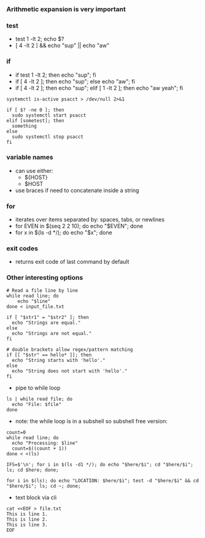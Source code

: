 ### Arithmetic expansion is very important


### test

* test 1 -lt 2; echo $?
* [ 4 -lt 2 ] && echo "sup" || echo "aw"


### if
* if test 1 -lt 2; then echo "sup"; fi
* if [ 4 -lt 2 ]; then echo "sup"; else  echo "aw"; fi
* if [ 4 -lt 2 ]; then echo "sup"; elif [ 1 -lt 2 ]; then  echo "aw yeah"; fi

```
systemctl is-active psacct > /dev/null 2>&1

if [ $? -ne 0 ]; then
  sudo systemctl start psacct
elif [sometest]; then
  something
else
  sudo systemctl stop psacct
fi
```

### variable names
* can use either:
  * ${HOST}
  * $HOST
* use braces if need to concatenate inside a string

### for
* iterates over items separated by: spaces, tabs, or newlines
* for EVEN in $(seq 2 2 10); do echo "$EVEN"; done
* for x in $(ls -d */); do echo "$x"; done


### exit codes
* returns exit code of last command by default

### Other interesting options
```
# Read a file line by line
while read line; do
    echo "$line"
done < input_file.txt
```

```
if [ "$str1" = "$str2" ]; then
  echo "Strings are equal."
else
  echo "Strings are not equal."
fi

# double brackets allow regex/pattern matching
if [[ "$str" == hello* ]]; then
  echo "String starts with 'hello'."
else
  echo "String does not start with 'hello'."
fi
```

* pipe to while loop
```
ls | while read file; do
  echo "File: $file"
done
```
* note: the while loop is in a subshell so subshell free version:
```
count=0
while read line; do
  echo "Processing: $line"
  count=$((count + 1))
done < <(ls)
```

```
IFS=$'\n'; for i in $(ls -d1 */); do echo "$here/$i"; cd "$here/$i"; ls; cd $here; done;
```

```
for i in $(ls); do echo "LOCATION: $here/$i"; test -d "$here/$i" && cd "$here/$i"; ls; cd ~; done;
```

* text block via cli
```
cat <<EOF > file.txt
This is line 1.
This is line 2.
This is line 3.
EOF
```